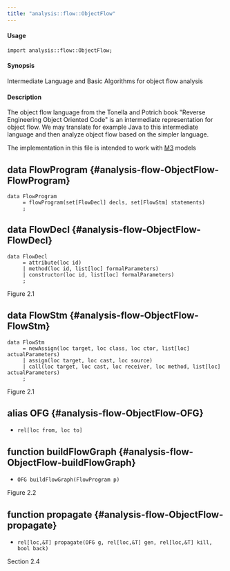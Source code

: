 ```yaml
---
title: "analysis::flow::ObjectFlow"
---
```


#### Usage

`import analysis::flow::ObjectFlow;`


#### Synopsis

Intermediate Language and Basic Algorithms for object flow analysis
  
#### Description
  
The object flow language from the Tonella and Potrich book 
"Reverse Engineering Object Oriented Code" is an intermediate
representation for object flow. We may translate for example
Java to this intermediate language and then analyze object flow
based on the simpler language.
  
The implementation in this file is intended to work with [M3](/docs//Library/analysis/m3/Core/#analysis::m3::Core-M3) models


## data FlowProgram {#analysis-flow-ObjectFlow-FlowProgram}

```rascal
data FlowProgram  
     = flowProgram(set[FlowDecl] decls, set[FlowStm] statements)
     ;
```

## data FlowDecl {#analysis-flow-ObjectFlow-FlowDecl}

```rascal
data FlowDecl  
     = attribute(loc id)
     | method(loc id, list[loc] formalParameters)
     | constructor(loc id, list[loc] formalParameters)
     ;
```

Figure 2.1

## data FlowStm {#analysis-flow-ObjectFlow-FlowStm}

```rascal
data FlowStm  
     = newAssign(loc target, loc class, loc ctor, list[loc] actualParameters)
     | assign(loc target, loc cast, loc source)
     | call(loc target, loc cast, loc receiver, loc method, list[loc] actualParameters)
     ;
```

Figure 2.1

## alias OFG {#analysis-flow-ObjectFlow-OFG}

* `rel[loc from, loc to]`

## function buildFlowGraph {#analysis-flow-ObjectFlow-buildFlowGraph}

* ``OFG buildFlowGraph(FlowProgram p)``

Figure 2.2

## function propagate {#analysis-flow-ObjectFlow-propagate}

* ``rel[loc,&T] propagate(OFG g, rel[loc,&T] gen, rel[loc,&T] kill, bool back)``

Section 2.4

